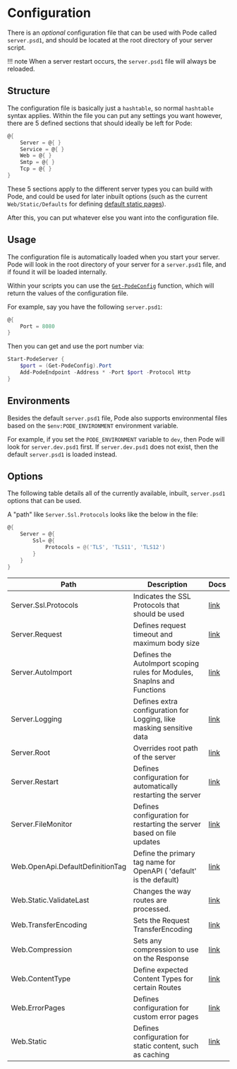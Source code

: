 # Configuration

There is an *optional* configuration file that can be used with Pode called `server.psd1`, and should be located at the root directory of your server script.

!!! note
    When a server restart occurs, the `server.psd1` file will always be reloaded.

## Structure

The configuration file is basically just a `hashtable`, so normal `hashtable` syntax applies. Within the file you can put any settings you want however, there are 5 defined sections that should ideally be left for Pode:

```powershell
@{
    Server = @{ }
    Service = @{ }
    Web = @{ }
    Smtp = @{ }
    Tcp = @{ }
}
```

These 5 sections apply to the different server types you can build with Pode, and could be used for later inbuilt options (such as the current `Web/Static/Defaults` for defining [default static pages](../Routes/Overview#default-pages)).

After this, you can put whatever else you want into the configuration file.

## Usage

The configuration file is automatically loaded when you start your server. Pode will look in the root directory of your server for a `server.psd1` file, and if found it will be loaded internally.

Within your scripts you can use the [`Get-PodeConfig`](../../Functions/Utilities/Get-PodeConfig) function, which will return the values of the configuration file.

For example, say you have the following `server.psd1`:

```powershell
@{
    Port = 8080
}
```

Then you can get and use the port number via:

```powershell
Start-PodeServer {
    $port = (Get-PodeConfig).Port
    Add-PodeEndpoint -Address * -Port $port -Protocol Http
}
```

## Environments

Besides the default `server.psd1` file, Pode also supports environmental files based on the `$env:PODE_ENVIRONMENT` environment variable.

For example, if you set the `PODE_ENVIRONMENT` variable to `dev`, then Pode will look for `server.dev.psd1` first. If `server.dev.psd1` does not exist, then the default `server.psd1` is loaded instead.

## Options

The following table details all of the currently available, inbuilt, `server.psd1` options that can be used.

A "path" like `Server.Ssl.Protocols` looks like the below in the file:

```powershell
@{
    Server = @{
        Ssl= @{
            Protocols = @('TLS', 'TLS11', 'TLS12')
        }
    }
}
```

| Path                             | Description                                                             | Docs                                       |
| -------------------------------- | ----------------------------------------------------------------------- | ------------------------------------------ |
| Server.Ssl.Protocols             | Indicates the SSL Protocols that should be used                         | [link](../Certificates)                    |
| Server.Request                   | Defines request timeout and maximum body size                           | [link](../RequestLimits)                   |
| Server.AutoImport                | Defines the AutoImport scoping rules for Modules, SnapIns and Functions | [link](../Scoping)                         |
| Server.Logging                   | Defines extra configuration for Logging, like masking sensitive data    | [link](../Logging/Overview)                |
| Server.Root                      | Overrides root path of the server                                       | [link](../Misc/ServerRoot)                 |
| Server.Restart                   | Defines configuration for automatically restarting the server           | [link](../Restarting/Types/AutoRestarting) |
| Server.FileMonitor               | Defines configuration for restarting the server based on file updates   | [link](../Restarting/Types/FileMonitoring) |
| Web.OpenApi.DefaultDefinitionTag | Define the primary tag name for OpenAPI ( 'default' is the default)     | [link](../OpenAPI/OpenAPI)                 |
| Web.Static.ValidateLast          | Changes the way routes are processed.                                   | [link](../Routes/Utilities/StaticContent)  |
| Web.TransferEncoding             | Sets the Request TransferEncoding                                       | [link](../Compression/Requests)            |
| Web.Compression                  | Sets any compression to use on the Response                             | [link](../Compression/Responses)           |
| Web.ContentType                  | Define expected Content Types for certain Routes                        | [link](../Routes/Utilities/ContentTypes)   |
| Web.ErrorPages                   | Defines configuration for custom error pages                            | [link](../Routes/Utilities/ErrorPages)     |
| Web.Static                       | Defines configuration for static content, such as caching               | [link](../Routes/Utilities/StaticContent)  |
